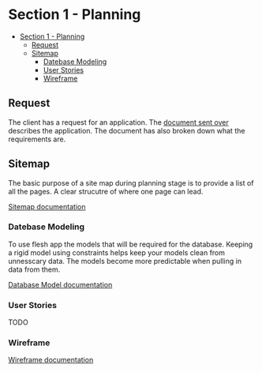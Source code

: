 # Section 1 - Planning

<!-- TOC -->

- [Section 1 - Planning](#section-1---planning)
  - [Request](#request)
  - [Sitemap](#sitemap)
    - [Datebase Modeling](#datebase-modeling)
    - [User Stories](#user-stories)
    - [Wireframe](#wireframe)

<!-- /TOC -->

## Request

The client has a request for an application. The [document sent over](Application-Request.MD) describes the application. The document has also broken down what the requirements are.

## Sitemap

The basic purpose of a site map during planning stage is to provide a list of all the pages. A clear strucutre of where one page can lead.

[Sitemap documentation](Sitemap.MD)

### Datebase Modeling

To use flesh app the models that will be required for the database. Keeping a rigid model using constraints helps keep your models clean from unnesscary data. The models become more predictable when pulling in data from them. 

[Database Model documentation](Database-Model.MD)


### User Stories

TODO

### Wireframe

[Wireframe documentation](Wireframe.MD)
